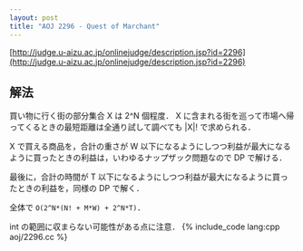 ```yaml
---
layout: post
title: "AOJ 2296 - Quest of Marchant"
---
```

[http://judge.u-aizu.ac.jp/onlinejudge/description.jsp?id=2296](http://judge.u-aizu.ac.jp/onlinejudge/description.jsp?id=2296)

## 解法
買い物に行く街の部分集合 X は 2^N 個程度．
X に含まれる街を巡って市場へ帰ってくるときの最短距離は全通り試して調べても |X|! で求められる．

X で買える商品を，合計の重さが W 以下になるようにしつつ利益が最大になるように買ったときの利益は，いわゆるナップザック問題なので DP で解ける．

最後に，合計の時間が T 以下になるようにしつつ利益が最大になるように買ったときの利益を，同様の DP で解く．

全体で `O(2^N*(N! + M*W) + 2^N*T)`．

int の範囲に収まらない可能性がある点に注意．
{% include_code lang:cpp aoj/2296.cc %}

